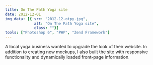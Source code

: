 ```yaml
---
title: On The Path Yoga site
date: 2012-12-01
img_data: [{ src: "2012-12-otpy.jpg",
			 alt: "On The Path Yoga site", 
			 class: ""}]
tools: ["Photoshop 6", "PHP", "Zend Framework"]
---
```


<p>A local yoga business wanted to upgrade the look of their website.  In addition to creating new mockups, I also built the site with responsive functionality and dynamically loaded front-page information.</p>